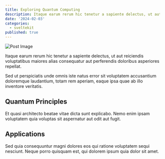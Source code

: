 ```yaml
---
title: Exploring Quantum Computing
description: Itaque earum rerum hic tenetur a sapiente delectus, ut aut reiciendis voluptatibus maiores...
date: '2024-02-03'
categories:
  - sveltekit
published: true
---
```


![Post Image](favicon.png)

Itaque earum rerum hic tenetur a sapiente delectus, ut aut reiciendis voluptatibus maiores alias consequatur aut perferendis doloribus asperiores repellat.

Sed ut perspiciatis unde omnis iste natus error sit voluptatem accusantium doloremque laudantium, totam rem aperiam, eaque ipsa quae ab illo inventore veritatis.

## Quantum Principles

Et quasi architecto beatae vitae dicta sunt explicabo. Nemo enim ipsam voluptatem quia voluptas sit aspernatur aut odit aut fugit.

## Applications

Sed quia consequuntur magni dolores eos qui ratione voluptatem sequi nesciunt. Neque porro quisquam est, qui dolorem ipsum quia dolor sit amet.
